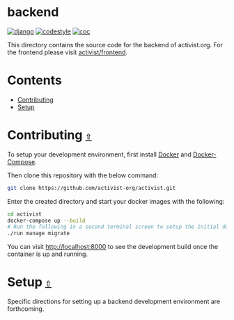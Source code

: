 # backend

[![django](https://img.shields.io/badge/Django-4-092E20.svg?logo=django&logoColor=ffffff)](https://github.com/activist-org/activist/tree/main/backend)
[![codestyle](https://img.shields.io/badge/style-black-000000.svg)](https://github.com/psf/black)
[![coc](https://img.shields.io/badge/coc-Contributor%20Covenant-ff69b4.svg)](https://github.com/activist-org/activist/blob/main/.github/CODE_OF_CONDUCT.md)

This directory contains the source code for the backend of activist.org. For the frontend please visit [activist/frontend](https://github.com/activist-org/activist/tree/main/frontend).

# **Contents**<a id="contents"></a>

- [Contributing](#contributing)
- [Setup](#setup)

<a id="contributing"></a>

# Contributing [`⇧`](#contents)

To setup your development environment, first install [Docker](https://docs.docker.com/install/) and [Docker-Compose](https://docs.docker.com/compose/).

Then clone this repository with the below command:

```bash
git clone https://github.com/activist-org/activist.git
```

Enter the created directory and start your docker images with the following:

```bash
cd activist
docker-compose up --build
# Run the following in a second terminal screen to setup the initial database.
./run manage migrate
```

You can visit <http://localhost:8000> to see the development build once the container is up and running.

<a id="setup"></a>

# Setup [`⇧`](#contents)

Specific directions for setting up a backend development environment are forthcoming.
